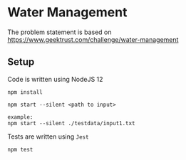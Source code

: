 # Water Management

The problem statement is based on https://www.geektrust.com/challenge/water-management

## Setup

Code is written using NodeJS 12
```
npm install
```

```
npm start --silent <path to input>

example:
npm start --silent ./testdata/input1.txt
```

Tests are written using `Jest`
```
npm test
```
